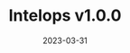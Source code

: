---
title: "Intelops v1.0.0"
date: 2023-03-31
description: "this is meta description"
version : "1.0.0"
draft: true
---